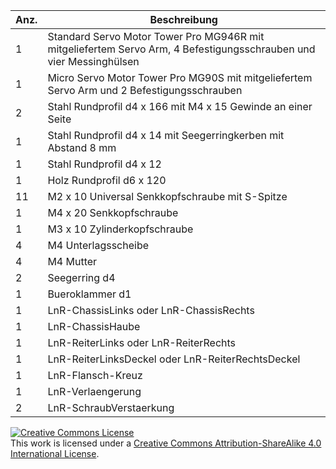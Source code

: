 Anz. | Beschreibung
---- | ------------ 
1 | Standard Servo Motor Tower Pro MG946R mit mitgeliefertem Servo Arm, 4 Befestigungsschrauben und vier Messinghülsen
1 | Micro Servo Motor Tower Pro MG90S mit mitgeliefertem Servo Arm und 2 Befestigungsschrauben
2 | Stahl Rundprofil d4 x 166 mit M4 x 15 Gewinde an einer Seite
1 | Stahl Rundprofil d4 x 14 mit Seegerringkerben mit Abstand 8 mm
1 | Stahl Rundprofil d4 x 12
1 | Holz Rundprofil d6 x 120
11 | M2 x 10 Universal Senkkopfschraube mit S-Spitze
1 | M4 x 20 Senkkopfschraube
1 | M3 x 10 Zylinderkopfschraube
4 | M4 Unterlagsscheibe
4 | M4 Mutter
2 | Seegerring d4
1 | Bueroklammer d1
1 | LnR-ChassisLinks oder LnR-ChassisRechts
1 | LnR-ChassisHaube
1 | LnR-ReiterLinks oder LnR-ReiterRechts
1 | LnR-ReiterLinksDeckel oder LnR-ReiterRechtsDeckel
1 | LnR-Flansch-Kreuz
1 | LnR-Verlaengerung
2 | LnR-SchraubVerstaerkung

<a rel="license" href="http://creativecommons.org/licenses/by-sa/4.0/"><img alt="Creative Commons License" style="border-width:0" src="https://i.creativecommons.org/l/by-sa/4.0/88x31.png" /></a><br />This work is licensed under a <a rel="license" href="http://creativecommons.org/licenses/by-sa/4.0/">Creative Commons Attribution-ShareAlike 4.0 International License</a>.

